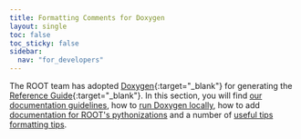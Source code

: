 ```yaml
---
title: Formatting Comments for Doxygen
layout: single
toc: false
toc_sticky: false
sidebar:
  nav: "for_developers"
---
```


The ROOT team has adopted [Doxygen](https://www.doxygen.nl){:target="_blank"} for generating
the [Reference Guide](https://root.cern/doc/master/){:target="_blank"}. In this section, you will find [our documentation guidelines](./guidelines.md), how to [run Doxygen locally](./local_doxygen.md), how to add [documentation for ROOT's pythonizations](./pythonizations.md) and a number of [useful tips formatting tips](./useful_tips.md).
